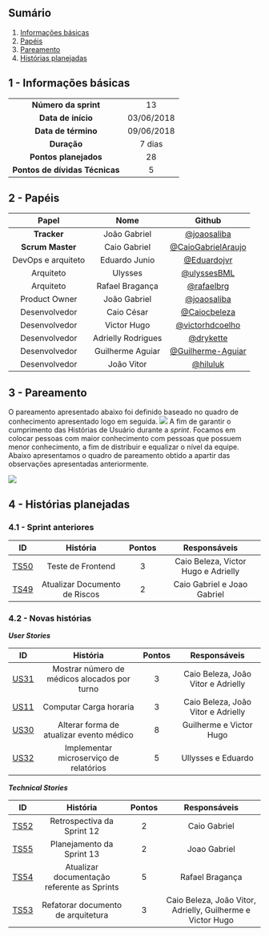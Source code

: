 ## Sumário

1. [Informações básicas](#1---informações-básicas)
1. [Papéis](#2---papéis)
1. [Pareamento](#3---pareamento)
1. [Histórias planejadas](#4---histórias-planejadas)


## 1 - Informações básicas

| | |
|:--:|:--:|
|**Número da sprint**|13|
|**Data de início**|03/06/2018|
|**Data de término**|09/06/2018|
|**Duração**|7 dias|
|**Pontos planejados**|28|
|**Pontos de dívidas Técnicas**|5|

## 2 - Papéis

|Papel|Nome|Github|
|:---:|:--:|:--:|
|**Tracker**|João Gabriel|[@joaosaliba]()|
|**Scrum Master**|Caio Gabriel| [@CaioGabrielAraujo]()|
|DevOps e arquiteto|Eduardo Junio|[@Eduardojvr](https://github.com/Eduardojvr)|
|Arquiteto|Ulysses|[@ulyssesBML]()|
|Arquiteto|Rafael Bragança|[@rafaelbrg](https://github.com/rafaelbrg)|
|Product Owner|João Gabriel|[@joaosaliba]()|
|Desenvolvedor|Caio César|[@Caiocbeleza]()|
|Desenvolvedor|Victor Hugo|[@victorhdcoelho]()|
|Desenvolvedor|Adrielly Rodrigues|[@drykette]()|
|Desenvolvedor|Guilherme Aguiar|[@Guilherme-Aguiar]()|
|Desenvolvedor|João Vitor|[@hiluluk]()|

## 3 - Pareamento

O pareamento apresentado abaixo foi definido baseado no quadro de conhecimento apresentado logo em seguida.
<img src="{{site.baseurl}}/documentos/imagens/Sprint13/cPAreamento Sprint 13.png">
A fim de garantir o cumprimento das Histórias de Usuário durante a *sprint*. Focamos em colocar pessoas com maior conhecimento com pessoas que possuem menor conhecimento, a fim de distribuir e equalizar o nível da equipe. Abaixo apresentamos o quadro de pareamento obtido a apartir das observações apresentadas anteriormente.

<img src="{{site.baseurl}}/documentos/imagens/Sprint11/pareamento_s12.png">

## 4 - Histórias planejadas

### 4.1 - Sprint anteriores

|ID|História|Pontos|Responsáveis|
|:-:|:-----:|:----:|:----------:|
|[TS50](https://github.com/fga-gpp-mds/2018.1_Gerencia_mais/issues/221)| Teste de Frontend| 3 | Caio Beleza, Victor Hugo e Adrielly |
|[TS49](https://github.com/fga-gpp-mds/2018.1_Gerencia_mais/issues/219)| Atualizar Documento de Riscos | 2 | Caio Gabriel e Joao Gabriel |


### 4.2 - Novas histórias


  ***User Stories***

|ID|História|Pontos|Responsáveis|
|:-:|:-----:|:----:|:----------:|
|[US31](https://github.com/fga-gpp-mds/2018.1_Gerencia_mais/issues/111)| Mostrar número de médicos alocados por turno | 3 | Caio Beleza, João Vitor e Adrielly  |
|[US11](https://github.com/fga-gpp-mds/2018.1_Gerencia_mais/issues/106)| Computar Carga horaria | 3 | Caio Beleza, João Vitor e Adrielly  |
|[US30](https://github.com/fga-gpp-mds/2018.1_Gerencia_mais/issues/234)| Alterar forma de atualizar evento médico | 8 | Guilherme e  Victor Hugo |
|[US32](https://github.com/fga-gpp-mds/2018.1_Gerencia_mais/issues/236)| Implementar microserviço de relatórios | 5 | Ullysses e Eduardo |

  ***Technical Stories***

|ID|História|Pontos|Responsáveis|
|:-:|:-----:|:----:|:----------:|
|[TS52](https://github.com/fga-gpp-mds/2018.1_Gerencia_mais/issues/)| Retrospectiva da Sprint 12| 2 | Caio Gabriel |
|[TS55](https://github.com/fga-gpp-mds/2018.1_Gerencia_mais/issues/239)| Planejamento da Sprint 13| 2 | Joao Gabriel |
|[TS54](https://github.com/fga-gpp-mds/2018.1_Gerencia_mais/issues/237)| Atualizar documentação referente as Sprints| 5 | Rafael Bragança|
|[TS53](https://github.com/fga-gpp-mds/2018.1_Gerencia_mais/issues/235)| Refatorar documento de arquitetura | 3  | Caio Beleza, João Vitor, Adrielly, Guilherme e  Victor Hugo |

